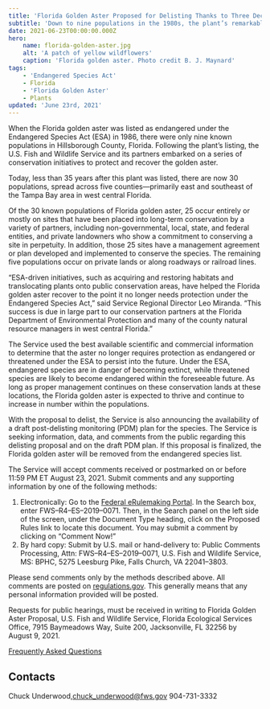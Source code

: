 ```yaml
---
title: 'Florida Golden Aster Proposed for Delisting Thanks to Three Decades of Conservation Efforts  '
subtitle: 'Down to nine populations in the 1980s, the plant’s remarkable recovery is the result of effective partnerships and conservation initiative'
date: 2021-06-23T00:00:00.000Z
hero:
    name: florida-golden-aster.jpg
    alt: 'A patch of yellow wildflowers'
    caption: 'Florida golden aster. Photo credit B. J. Maynard'
tags:
    - 'Endangered Species Act'
    - Florida
    - 'Florida Golden Aster'
    - Plants
updated: 'June 23rd, 2021'
---
```

When the Florida golden aster was listed as endangered under the Endangered Species Act (ESA) in 1986, there were only nine known populations in Hillsborough County, Florida. Following the plant’s listing, the U.S. Fish and Wildlife Service and its partners embarked on a series of conservation initiatives to protect and recover the golden aster.

Today, less than 35 years after this plant was listed, there are now 30 populations, spread across five counties—primarily east and southeast of the Tampa Bay area in west central Florida.

Of the 30 known populations of Florida golden aster, 25 occur entirely or mostly on sites that have been placed into long-term conservation by a variety of partners, including non-governmental, local, state, and federal entities, and private landowners who show a commitment to conserving a site in perpetuity. In addition, those 25 sites have a management agreement or plan developed and implemented to conserve the species. The remaining five populations occur on private lands or along roadways or railroad lines.

“ESA-driven initiatives, such as acquiring and restoring habitats and translocating plants onto public conservation areas, have helped the Florida golden aster recover to the point it no longer needs protection under the Endangered Species Act,” said Service Regional Director Leo Miranda. “This success is due in large part to our conservation partners at the Florida Department of Environmental Protection and many of the county natural resource managers in west central Florida.”

The Service used the best available scientific and commercial information to determine that the aster no longer requires protection as endangered or threatened under the ESA to persist into the future. Under the ESA, endangered species are in danger of becoming extinct, while threatened species are likely to become endangered within the foreseeable future. As long as proper management continues on these conservation lands at these locations, the Florida golden aster is expected to thrive and continue to increase in number within the populations.

With the proposal to delist, the Service is also announcing the availability of a draft post-delisting monitoring (PDM) plan for the species. The Service is seeking information, data, and comments from the public regarding this delisting proposal and on the draft PDM plan. If this proposal is finalized, the Florida golden aster will be removed from the endangered species list.

The Service will accept comments received or postmarked on or before 11:59 PM ET August 23, 2021. Submit comments and any supporting information by one of the following methods:

1. Electronically:  Go to the [Federal eRulemaking Portal](https://www.regulations.gov). In the Search box, enter FWS–R4–ES–2019–0071. Then, in the Search panel on the left side of the screen, under the Document Type heading, click on the Proposed Rules link to locate this document. You may submit a comment by clicking on “Comment Now!”
2. By hard copy:  Submit by U.S. mail or hand-delivery to: Public Comments Processing, Attn: FWS–R4–ES–2019–0071, U.S. Fish and Wildlife Service, MS: BPHC, 5275 Leesburg Pike, Falls Church, VA 22041–3803.

Please send comments only by the methods described above. All comments are posted on [regulations.gov](https://www.regulations.gov). This generally means that any personal information provided will be posted.

Requests for public hearings, must be received in writing to Florida Golden Aster Proposal, U.S. Fish and Wildlife Service, Florida Ecological Services Office, 7915 Baymeadows Way, Suite 200, Jacksonville, FL 32256 by August 9, 2021.

[Frequently Asked Questions](/faq/florida-golden-aster-proposed-delisting-questions-and-answers)

## Contacts

Chuck Underwood,[chuck_underwood@fws.gov](mailto:chuck_underwood@fws.gov) 904-731-3332
